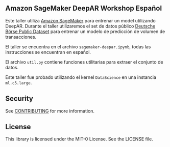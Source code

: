 ## Amazon SageMaker DeepAR Workshop Español

Este taller utiliza [Amazon SageMaker](https://docs.aws.amazon.com/sagemaker/index.html) para entrenar un model utilizando DeepAR.
Durante el taller utilizaremos el set de datos público [Deutsche Börse Public Dataset](https://registry.opendata.aws/deutsche-boerse-pds/) para entrenar un modelo de predicción de volumen de transacciones.

El taller se encuentra en el archivo ```sagemaker-deepar.ipynb```, todas las instrucciones se encuentran en español.

El archivo ```util.py``` contiene funciones utilitarias para extraer el conjunto de datos.

Este taller fue probado utilizando el kernel ```DataScience``` en una instancia ```ml.c5.large```.

## Security

See [CONTRIBUTING](CONTRIBUTING.md#security-issue-notifications) for more information.

## License

This library is licensed under the MIT-0 License. See the LICENSE file.

